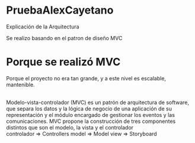 # PruebaAlexCayetano

Explicación de la Arquitectura <br/>

Se realizo basando en el patron de diseño MVC

Porque se realizó MVC
=====================
Porque el proyecto no era tan grande, y a este nivel es escalable, mantenible.


<br/>
Modelo-vista-controlador (MVC) es un patrón de arquitectura de software, que separa los datos y la lógica de negocio de una aplicación de su representación y el módulo encargado de gestionar los eventos y las comunicaciones. MVC propone la construcción de tres componentes distintos que son el modelo, la vista y el controlador
<br/>
controlador => Controllers
model       => Model
view        => Storyboard
<br/>

<br/>
